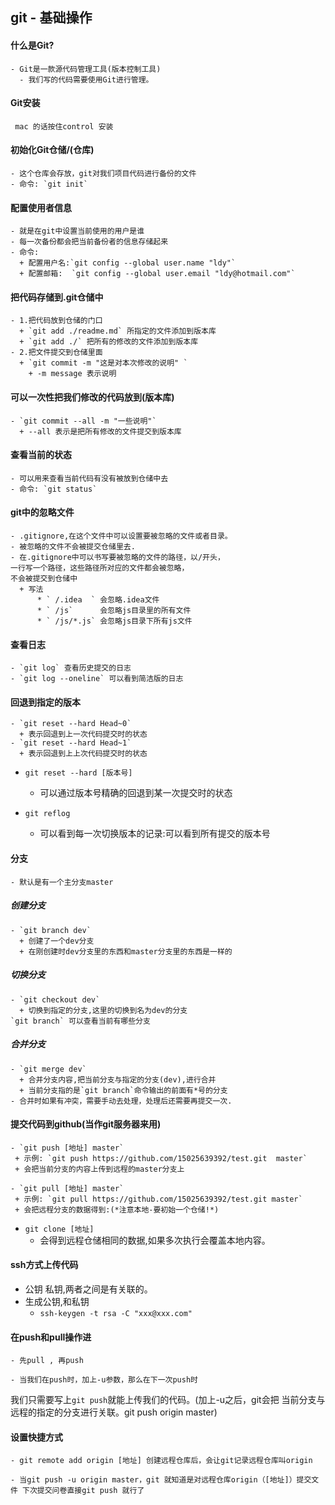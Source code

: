 ## git - 基础操作
#### 什么是Git?
    - Git是一款源代码管理工具(版本控制工具)
      - 我们写的代码需要使用Git进行管理。

#### Git安装
     mac 的话按住control 安装
#### 初始化Git仓储/(仓库)
    - 这个仓库会存放，git对我们项目代码进行备份的文件
    - 命令: `git init`


#### 配置使用者信息
    - 就是在git中设置当前使用的用户是谁
    - 每一次备份都会把当前备份者的信息存储起来
    - 命令: 
      + 配置用户名:`git config --global user.name "ldy"`
      + 配置邮箱:  `git config --global user.email "ldy@hotmail.com"`

#### 把代码存储到.git仓储中
    - 1.把代码放到仓储的门口
      + `git add ./readme.md` 所指定的文件添加到版本库
      + `git add ./` 把所有的修改的文件添加到版本库
    - 2.把文件提交到仓储里面
      + `git commit -m "这是对本次修改的说明" `
        + -m message 表示说明

#### 可以一次性把我们修改的代码放到(版本库)
    - `git commit --all -m "一些说明"`
      + --all 表示是把所有修改的文件提交到版本库

#### 查看当前的状态
    - 可以用来查看当前代码有没有被放到仓储中去
    - 命令: `git status`

#### git中的忽略文件
    - .gitignore,在这个文件中可以设置要被忽略的文件或者目录。
    - 被忽略的文件不会被提交仓储里去.
    - 在.gitignore中可以书写要被忽略的文件的路径，以/开头，
    一行写一个路径，这些路径所对应的文件都会被忽略，
    不会被提交到仓储中
      + 写法
          * ` /.idea  ` 会忽略.idea文件
          * ` /js`      会忽略js目录里的所有文件
          * ` /js/*.js` 会忽略js目录下所有js文件

#### 查看日志
    - `git log` 查看历史提交的日志
    - `git log --oneline` 可以看到简洁版的日志

#### 回退到指定的版本
    - `git reset --hard Head~0`
      + 表示回退到上一次代码提交时的状态
    - `git reset --hard Head~1`
      + 表示回退到上上次代码提交时的状态

- `git reset --hard [版本号]`
    + 可以通过版本号精确的回退到某一次提交时的状态

- `git reflog`
  + 可以看到每一次切换版本的记录:可以看到所有提交的版本号

#### 分支
    - 默认是有一个主分支master

##### 创建分支
    - `git branch dev`
      + 创建了一个dev分支
      + 在刚创建时dev分支里的东西和master分支里的东西是一样的

##### 切换分支
    - `git checkout dev`
      + 切换到指定的分支,这里的切换到名为dev的分支
    `git branch` 可以查看当前有哪些分支


##### 合并分支
    - `git merge dev`
      + 合并分支内容,把当前分支与指定的分支(dev),进行合并
      + 当前分支指的是`git branch`命令输出的前面有*号的分支
    - 合并时如果有冲突，需要手动去处理，处理后还需要再提交一次.


#### 提交代码到github(当作git服务器来用)
    - `git push [地址] master`
     + 示例: `git push https://github.com/15025639392/test.git  master`
     + 会把当前分支的内容上传到远程的master分支上

    - `git pull [地址] master`
     + 示例: `git pull https://github.com/15025639392/test.git master`
     + 会把远程分支的数据得到:(*注意本地-要初始一个仓储!*)

- `git clone [地址]`
   + 会得到远程仓储相同的数据,如果多次执行会覆盖本地内容。

#### ssh方式上传代码
- 公钥 私钥,两者之间是有关联的。
- 生成公钥,和私钥
    + `ssh-keygen -t rsa -C "xxx@xxx.com"`

#### 在push和pull操作进
    - 先pull , 再push

    - 当我们在push时，加上-u参数，那么在下一次push时
  我们只需要写上`git push`就能上传我们的代码。(加上-u之后，git会把
  当前分支与远程的指定的分支进行关联。git push origin master)

#### 设置快捷方式
    - git remote add origin [地址] 创建远程仓库后，会让git记录远程仓库叫origin

    - 当git push -u origin master，git 就知道是对远程仓库origin（[地址]）提交文件 下次提交问卷直接git push 就行了
